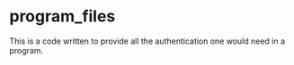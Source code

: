 # program_files
This is a code written to provide all the authentication one would need in a program.
